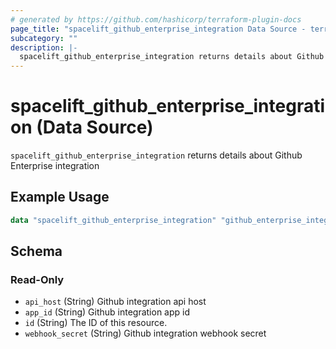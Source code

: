 ```yaml
---
# generated by https://github.com/hashicorp/terraform-plugin-docs
page_title: "spacelift_github_enterprise_integration Data Source - terraform-provider-spacelift"
subcategory: ""
description: |-
  spacelift_github_enterprise_integration returns details about Github Enterprise integration
---
```


# spacelift_github_enterprise_integration (Data Source)

`spacelift_github_enterprise_integration` returns details about Github Enterprise integration

## Example Usage

```terraform
data "spacelift_github_enterprise_integration" "github_enterprise_integration" {}
```

<!-- schema generated by tfplugindocs -->
## Schema

### Read-Only

- `api_host` (String) Github integration api host
- `app_id` (String) Github integration app id
- `id` (String) The ID of this resource.
- `webhook_secret` (String) Github integration webhook secret


